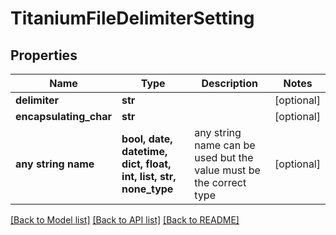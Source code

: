 # TitaniumFileDelimiterSetting


## Properties
Name | Type | Description | Notes
------------ | ------------- | ------------- | -------------
**delimiter** | **str** |  | [optional] 
**encapsulating_char** | **str** |  | [optional] 
**any string name** | **bool, date, datetime, dict, float, int, list, str, none_type** | any string name can be used but the value must be the correct type | [optional]

[[Back to Model list]](../README.md#documentation-for-models) [[Back to API list]](../README.md#documentation-for-api-endpoints) [[Back to README]](../README.md)


